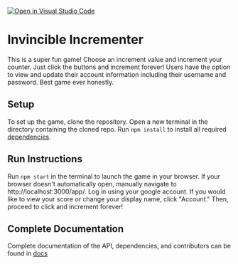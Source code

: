 [![Open in Visual Studio Code](https://classroom.github.com/assets/open-in-vscode-f059dc9a6f8d3a56e377f745f24479a46679e63a5d9fe6f495e02850cd0d8118.svg)](https://classroom.github.com/online_ide?assignment_repo_id=6466912&assignment_repo_type=AssignmentRepo)

# Invincible Incrementer

This is a super fun game! Choose an increment value and increment your counter. Just click the buttons and increment forever! Users have the option to view and update their account information including their username and password. Best game ever honestly.

## Setup

To set up the game, clone the repository. Open a new terminal in the directory containing the cloned repo. Run `npm install` to install all required [dependencies](/docs/Dependencies). 

## Run Instructions

Run `npm start` in the terminal to launch the game in your browser. If your browser doesn't automatically open, manually navigate to http://localhost:3000/app/. Log in using your google account. If you would like to view your score or change your display name, click "Account." Then, proceed to click and increment forever!

## Complete Documentation

Complete documentation of the API, dependencies, and contributors can be found in [docs](/docs/)
